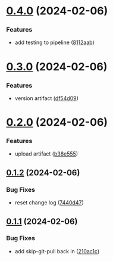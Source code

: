 # [0.4.0](https://github.com/mattrittersas/greetings-ci/compare/v0.3.0...v0.4.0) (2024-02-06)


### Features

* add testing to pipeline ([8112aab](https://github.com/mattrittersas/greetings-ci/commit/8112aab32aa904e22e770cba0dc714994df1daa6))



# [0.3.0](https://github.com/mattrittersas/greetings-ci/compare/v0.2.0...v0.3.0) (2024-02-06)


### Features

* version artifact ([df54d09](https://github.com/mattrittersas/greetings-ci/commit/df54d09ac9086727e729b07243d4482b922d63d9))



# [0.2.0](https://github.com/mattrittersas/greetings-ci/compare/v0.1.2...v0.2.0) (2024-02-06)


### Features

* upload artifact ([b38e555](https://github.com/mattrittersas/greetings-ci/commit/b38e5553dc05a9b31090825c5f18fefdce42f962))



## [0.1.2](https://github.com/mattrittersas/greetings-ci/compare/v0.1.1...v0.1.2) (2024-02-06)


### Bug Fixes

* reset change log ([7440d47](https://github.com/mattrittersas/greetings-ci/commit/7440d4758f9e1fc6d0f8ba8ebb5ed51cbc12aee3))



## [0.1.1](https://github.com/mattrittersas/greetings-ci/compare/v0.1.0...v0.1.1) (2024-02-06)


### Bug Fixes

* add skip-git-pull back in ([210ac1c](https://github.com/mattrittersas/greetings-ci/commit/210ac1c8b60333030dd0d2f209b7c21d93c87fca))



